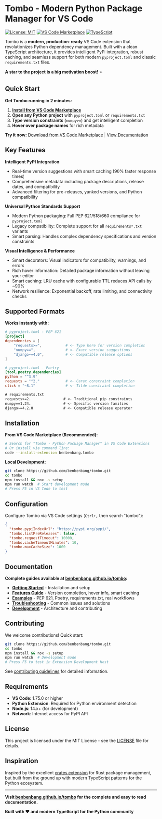 # Tombo - Modern Python Package Manager for VS Code

[![License: MIT](https://img.shields.io/badge/License-MIT-yellow.svg)](https://opensource.org/licenses/MIT)
[![VS Code Marketplace](https://img.shields.io/visual-studio-marketplace/v/benbenbang.tombo)](https://marketplace.visualstudio.com/items?itemName=benbenbang.tombo)
[![TypeScript](https://img.shields.io/badge/TypeScript-007ACC?logo=typescript&logoColor=white)](https://www.typescriptlang.org/)

Tombo is a **modern, production-ready** VS Code extension that revolutionizes Python dependency management. Built with a clean TypeScript architecture, it provides intelligent PyPI integration, robust caching, and seamless support for both modern `pyproject.toml` and classic `requirements.txt` files.

**A star to the project is a big motivation boost!** ⭐

## Quick Start

**Get Tombo running in 2 minutes:**

1. **[Install from VS Code Marketplace](https://marketplace.visualstudio.com/items?itemName=benbenbang.tombo)**
2. **Open any Python project** with `pyproject.toml` or `requirements.txt`
3. **Type version constraints** (`numpy>=`) and get intelligent completion
4. **Hover over package names** for rich metadata

**Try it now:** [Download from VS Code Marketplace](https://marketplace.visualstudio.com/items?itemName=benbenbang.tombo) | [View Documentation](https://benbenbang.github.io/tombo/)

## Key Features

**Intelligent PyPI Integration**
- Real-time version suggestions with smart caching (90% faster response times)
- Comprehensive metadata including package descriptions, release dates, and compatibility
- Advanced filtering for pre-releases, yanked versions, and Python compatibility

**Universal Python Standards Support**
- Modern Python packaging: Full PEP 621/518/660 compliance for `pyproject.toml`
- Legacy compatibility: Complete support for all `requirements*.txt` variants
- Smart parsing: Handles complex dependency specifications and version constraints

**Visual Intelligence & Performance**
- Smart decorators: Visual indicators for compatibility, warnings, and errors
- Rich hover information: Detailed package information without leaving your editor
- Smart caching: LRU cache with configurable TTL reduces API calls by ~90%
- Network resilience: Exponential backoff, rate limiting, and connectivity checks

## Supported Formats

**Works instantly with:**

```toml
# pyproject.toml - PEP 621
[project]
dependencies = [
    "requests>=",           # <- Type here for version completion
    "numpy==",              # <- Exact version suggestions
    "django~=4.0",          # <- Compatible release options
]
```

```toml
# pyproject.toml - Poetry
[tool.poetry.dependencies]
python = "^3.9"
requests = "^2."            # <- Caret constraint completion
click = "~8.1"              # <- Tilde constraint completion
```

```txt
# requirements.txt
requests>=2.               # <- Traditional pip constraints
numpy==1.24.               # <- Specific version families
django~=4.2.0              # <- Compatible release operator
```

## Installation

**From VS Code Marketplace (Recommended):**
```bash
# Search for "Tombo - Python Package Manager" in VS Code Extensions
# Or install via command line:
code --install-extension benbenbang.tombo
```

**Local Development:**
```bash
git clone https://github.com/benbenbang/tombo.git
cd tombo
npm install && nox -s setup
npm run watch  # Start development mode
# Press F5 in VS Code to test
```

## Configuration

Configure Tombo via VS Code settings (`Ctrl+,` then search "tombo"):

```json
{
  "tombo.pypiIndexUrl": "https://pypi.org/pypi/",
  "tombo.listPreReleases": false,
  "tombo.requestTimeout": 10000,
  "tombo.cacheTimeoutMinutes": 10,
  "tombo.maxCacheSize": 1000
}
```

## Documentation

**Complete guides available at [benbenbang.github.io/tombo](https://benbenbang.github.io/tombo/):**

- **[Getting Started](https://benbenbang.github.io/tombo/getting-started/installation/)** - Installation and setup
- **[Features Guide](https://benbenbang.github.io/tombo/features/overview/)** - Version completion, hover info, smart caching
- **[Examples](https://benbenbang.github.io/tombo/examples/pep621/)** - PEP 621, Poetry, requirements.txt, real workflows
- **[Troubleshooting](https://benbenbang.github.io/tombo/troubleshooting/common-issues/)** - Common issues and solutions
- **[Development](https://benbenbang.github.io/tombo/development/architecture/)** - Architecture and contributing

## Contributing

We welcome contributions! Quick start:

```bash
git clone https://github.com/benbenbang/tombo.git
cd tombo
npm install && nox -s setup
npm run watch  # Development mode
# Press F5 to test in Extension Development Host
```

See [contributing guidelines](https://benbenbang.github.io/tombo/development/contributing/) for detailed information.

## Requirements

- **VS Code**: 1.75.0 or higher
- **Python Extension**: Required for Python environment detection
- **Node.js**: 14.x+ (for development)
- **Network**: Internet access for PyPI API

## License

This project is licensed under the MIT License - see the [LICENSE](./.github/LICENSE) file for details.

## Inspiration

Inspired by the excellent [crates extension](https://marketplace.visualstudio.com/items?itemName=serayuzgur.crates) for Rust package management, but built from the ground up with modern TypeScript patterns for the Python ecosystem.

---

**Visit [benbenbang.github.io/tombo](https://benbenbang.github.io/tombo/) for the complete and easy to read documentation.**

**Built with ❤️ and modern TypeScript for the Python community**
